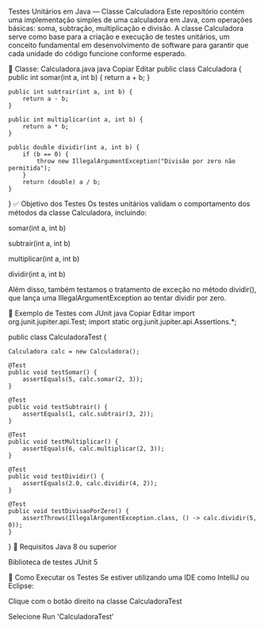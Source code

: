 Testes Unitários em Java — Classe Calculadora
Este repositório contém uma implementação simples de uma calculadora em Java, com operações básicas: soma, subtração, multiplicação e divisão. A classe Calculadora serve como base para a criação e execução de testes unitários, um conceito fundamental em desenvolvimento de software para garantir que cada unidade do código funcione conforme esperado.

📂 Classe: Calculadora.java
java
Copiar
Editar
public class Calculadora {
    public int somar(int a, int b) {
        return a + b;
    }

    public int subtrair(int a, int b) {
        return a - b;
    }

    public int multiplicar(int a, int b) {
        return a * b;
    }

    public double dividir(int a, int b) {
        if (b == 0) {
            throw new IllegalArgumentException("Divisão por zero não permitida");
        }
        return (double) a / b;
    }
}
✅ Objetivo dos Testes
Os testes unitários validam o comportamento dos métodos da classe Calculadora, incluindo:

somar(int a, int b)

subtrair(int a, int b)

multiplicar(int a, int b)

dividir(int a, int b)

Além disso, também testamos o tratamento de exceção no método dividir(), que lança uma IllegalArgumentException ao tentar dividir por zero.

🧪 Exemplo de Testes com JUnit
java
Copiar
Editar
import org.junit.jupiter.api.Test;
import static org.junit.jupiter.api.Assertions.*;

public class CalculadoraTest {

    Calculadora calc = new Calculadora();

    @Test
    public void testSomar() {
        assertEquals(5, calc.somar(2, 3));
    }

    @Test
    public void testSubtrair() {
        assertEquals(1, calc.subtrair(3, 2));
    }

    @Test
    public void testMultiplicar() {
        assertEquals(6, calc.multiplicar(2, 3));
    }

    @Test
    public void testDividir() {
        assertEquals(2.0, calc.dividir(4, 2));
    }

    @Test
    public void testDivisaoPorZero() {
        assertThrows(IllegalArgumentException.class, () -> calc.dividir(5, 0));
    }
}
📌 Requisitos
Java 8 ou superior

Biblioteca de testes JUnit 5

🚀 Como Executar os Testes
Se estiver utilizando uma IDE como IntelliJ ou Eclipse:

Clique com o botão direito na classe CalculadoraTest

Selecione Run 'CalculadoraTest'
